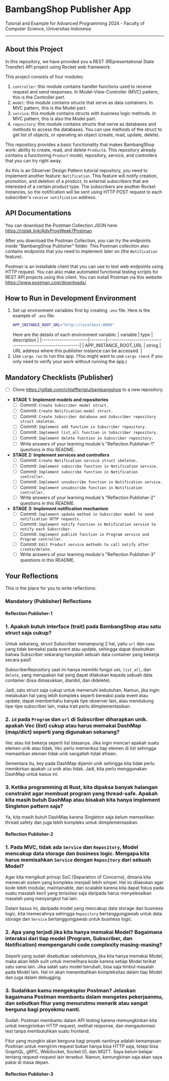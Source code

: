 # BambangShop Publisher App
Tutorial and Example for Advanced Programming 2024 - Faculty of Computer Science, Universitas Indonesia

---

## About this Project
In this repository, we have provided you a REST (REpresentational State Transfer) API project using Rocket web framework.

This project consists of four modules:
1.  `controller`: this module contains handler functions used to receive request and send responses.
    In Model-View-Controller (MVC) pattern, this is the Controller part.
2.  `model`: this module contains structs that serve as data containers.
    In MVC pattern, this is the Model part.
3.  `service`: this module contains structs with business logic methods.
    In MVC pattern, this is also the Model part.
4.  `repository`: this module contains structs that serve as databases and methods to access the databases.
    You can use methods of the struct to get list of objects, or operating an object (create, read, update, delete).

This repository provides a basic functionality that makes BambangShop work: ability to create, read, and delete `Product`s.
This repository already contains a functioning `Product` model, repository, service, and controllers that you can try right away.

As this is an Observer Design Pattern tutorial repository, you need to implement another feature: `Notification`.
This feature will notify creation, promotion, and deletion of a product, to external subscribers that are interested of a certain product type.
The subscribers are another Rocket instances, so the notification will be sent using HTTP POST request to each subscriber's `receive notification` address.

## API Documentations

You can download the Postman Collection JSON here: https://ristek.link/AdvProgWeek7Postman

After you download the Postman Collection, you can try the endpoints inside "BambangShop Publisher" folder.
This Postman collection also contains endpoints that you need to implement later on (the `Notification` feature).

Postman is an installable client that you can use to test web endpoints using HTTP request.
You can also make automated functional testing scripts for REST API projects using this client.
You can install Postman via this website: https://www.postman.com/downloads/

## How to Run in Development Environment
1.  Set up environment variables first by creating `.env` file.
    Here is the example of `.env` file:
    ```bash
    APP_INSTANCE_ROOT_URL="http://localhost:8000"
    ```
    Here are the details of each environment variable:
    | variable              | type   | description                                                |
    |-----------------------|--------|------------------------------------------------------------|
    | APP_INSTANCE_ROOT_URL | string | URL address where this publisher instance can be accessed. |
2.  Use `cargo run` to run this app.
    (You might want to use `cargo check` if you only need to verify your work without running the app.)

## Mandatory Checklists (Publisher)
-   [ ] Clone https://gitlab.com/ichlaffterlalu/bambangshop to a new repository.
-   **STAGE 1: Implement models and repositories**
    -   [ ] Commit: `Create Subscriber model struct.`
    -   [ ] Commit: `Create Notification model struct.`
    -   [ ] Commit: `Create Subscriber database and Subscriber repository struct skeleton.`
    -   [ ] Commit: `Implement add function in Subscriber repository.`
    -   [ ] Commit: `Implement list_all function in Subscriber repository.`
    -   [ ] Commit: `Implement delete function in Subscriber repository.`
    -   [ ] Write answers of your learning module's "Reflection Publisher-1" questions in this README.
-   **STAGE 2: Implement services and controllers**
    -   [ ] Commit: `Create Notification service struct skeleton.`
    -   [ ] Commit: `Implement subscribe function in Notification service.`
    -   [ ] Commit: `Implement subscribe function in Notification controller.`
    -   [ ] Commit: `Implement unsubscribe function in Notification service.`
    -   [ ] Commit: `Implement unsubscribe function in Notification controller.`
    -   [ ] Write answers of your learning module's "Reflection Publisher-2" questions in this README.
-   **STAGE 3: Implement notification mechanism**
    -   [ ] Commit: `Implement update method in Subscriber model to send notification HTTP requests.`
    -   [ ] Commit: `Implement notify function in Notification service to notify each Subscriber.`
    -   [ ] Commit: `Implement publish function in Program service and Program controller.`
    -   [ ] Commit: `Edit Product service methods to call notify after create/delete.`
    -   [ ] Write answers of your learning module's "Reflection Publisher-3" questions in this README.

## Your Reflections
This is the place for you to write reflections:

### Mandatory (Publisher) Reflections

#### Reflection Publisher-1
### 1. Apakah butuh interface (trait) pada BambangShop atau satu struct saja cukup?
Untuk sekarang, struct Subscriber menampung 2 hal, yaitu `url` dan `nama` yang tidak bereaksi pada event atau update, sehingga dapat disebutkan bahwa Subscriber sekarang hanyalah sebuah data container yang bekerja secara pasif.

SubscriberRepository saat ini hanya memiliki fungsi `add`, `list_all`, dan `delete`, yang merupakan hal yang dapat dilakukan kepada sebuah data container (bisa dimasukkan, diambil, dan didelete).

Jadi, satu struct saja cukup untuk memenuhi kebutuhan. Namun, jika ingin melakukan hal yang lebih kompleks seperti bereaksi pada event atau update, dapat memberitahu banyak tipe observer lain, atau mendukung tipe-tipe subscriber lain, maka trait perlu diimplementasikan.

### 2. `id` pada `Program` dan `url` di Subscriber diharapkan unik. apakah Vec (list) cukup atau harus memakai DashMap (map/dict) seperti yang digunakan sekarang?
Vec atau list bekerja seperti list biasanya. Jika ingin mencari apakah suatu elemen unik atau tidak, Vec perlu memeriksa tiap elemen di list sehingga memastikan elemen tidak unik sangatlah tidak efisien.

Sementara itu, key pada DashMap dijamin unik sehingga kita tidak perlu memikirkan apakah `id` unik atau tidak. Jadi, kita perlu menggunakan DashMap untuk kasus ini.

### 3. Ketika programming di Rust, kita dipaksa banyak halangan constraint agar membuat program yang thread-safe. Apakah kita masih butuh DashMap atau bisakah kita hanya implement Singleton pattern saja?
Ya, kita masih butuh DashMap karena Singleton saja belum memastikan thread safety dan juga lebih kompleks untuk diimplementasikan.

#### Reflection Publisher-2
### 1. Pada MVC, tidak ada `Service` dan `Repository`, Model mencakup data storage dan business logic. Mengapa kita harus memisahkan `Service` dengan `Repository` dari sebuah Model?
Agar kita mengikuti prinsip SoC (Separation of Concerns), dimana kita memecah sistem yang kompleks menjadi lebih simpel. Hal ini dilakukan agar kode lebih modular, maintainable, dan scalable karena kita dapat fokus pada suatu masalah kecil yang terisolasi saja daripada harus menyelesaikan masalah yang menyangkut hal lain.

Dalam kasus ini, daripada model yang mencakup data storage dan business logic, kita memecahnya sehingga `Repository` bertanggungjawab untuk data storage dan `Service` bertanggungjawab untuk business logic.

### 2. Apa yang terjadi jika kita hanya memakai Model? Bagaimana interaksi dari tiap model (Program, Subscriber, dan Notification) mempengaruhi code complexity masing-masing?
Seperti yang sudah disebutkan sebelumnya, jika kita hanya memakai Model, maka akan lebih sulit untuk memelihara kode karena setiap Model terikat satu sama lain. Jika salah satu model berubah, bisa saja timbul masalah pada Model lain. Hal ini akan menambahkan kompleksitas dalam tiap Model dan juga dalam debugging.

### 3. Sudahkan kamu mengeksplor Postman? Jelaskan bagaimana Postman membantu dalam mengetes pekerjaanmu, dan sebutkan fitur yang menurutmu menarik atau sangat berguna bagi proyekmu nanti.
Sudah. Postman membantu dalam API testing karena memungkinkan kita untuk mengirimkan HTTP request, melihat response, dan mengautomasi test tanpa membutuhkan suatu frontend.

Fitur yang mungkin akan berguna bagi proyek nantinya adalah kemampuan Postman untuk mengirim request bukan hanya bisa HTTP saja, tetapi bisa GraphQL, gRPC, WebSocket, Socket.IO, dan MQTT. Saya belum belajar tentang request-request lain tersebut. Namun, kemungkinan saja akan saya pakai di masa depan.

#### Reflection Publisher-3
